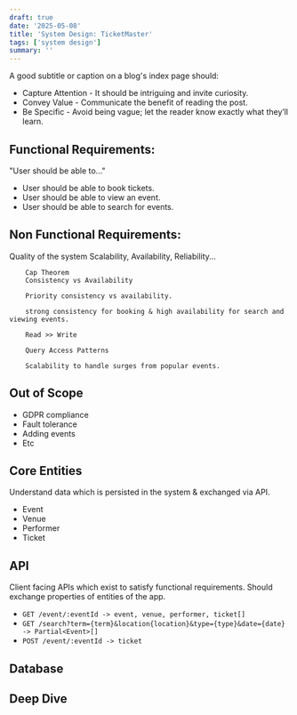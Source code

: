 ```yaml
---
draft: true
date: '2025-05-08'
title: 'System Design: TicketMaster'
tags: ['system design']
summary: ''
---
```


A good subtitle or caption on a blog's index page should:

- Capture Attention - It should be intriguing and invite curiosity.
- Convey Value - Communicate the benefit of reading the post.
- Be Specific - Avoid being vague; let the reader know exactly what they’ll learn.

## Functional Requirements:

"User should be able to..."

- User should be able to book tickets.
- User should be able to view an event.
- User should be able to search for events.

## Non Functional Requirements:

Quality of the system
Scalability, Availability, Reliability...

        Cap Theorem
        Consistency vs Availability

        Priority consistency vs availability.

        strong consistency for booking & high availability for search and viewing events.

        Read >> Write

        Query Access Patterns

        Scalability to handle surges from popular events.

## Out of Scope

- GDPR compliance
- Fault tolerance
- Adding events
- Etc

## Core Entities

Understand data which is persisted in the system & exchanged via API.

- Event
- Venue
- Performer
- Ticket

## API

Client facing APIs which exist to satisfy functional requirements. Should exchange properties of entities of the app.

- `GET /event/:eventId -> event, venue, performer, ticket[]`
- `GET /search?term={term}&location{location}&type={type}&date={date} -> Partial<Event>[]`
- `POST /event/:eventId -> ticket`

## Database

## Deep Dive

